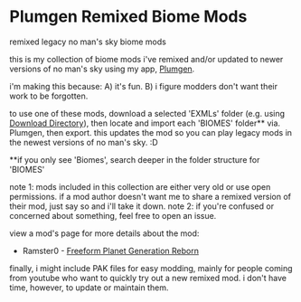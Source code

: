 # Plumgen Remixed Biome Mods
remixed legacy no man's sky biome mods

this is my collection of biome mods i've remixed and/or updated to newer versions of no man's sky using my app, [Plumgen](https://github.com/SunnySummit/PLUMGEN).

i'm making this because:
A) it's fun.
B) i figure modders don't want their work to be forgotten.

to use one of these mods, download a selected 'EXMLs' folder (e.g. using [Download Directory](https://download-directory.github.io/)), then locate and import each 'BIOMES' folder** via. Plumgen, then export. this updates the mod so you can play legacy mods in the newest versions of no man's sky. :D

**if you only see 'Biomes', search deeper in the folder structure for 'BIOMES'

note 1: mods included in this collection are either very old or use open permissions. if a mod author doesn't want me to share a remixed version of their mod, just say so and i'll take it down.
note 2: if you're confused or concerned about something, feel free to open an issue.

view a mod's page for more details about the mod:

- Ramster0 - [Freeform Planet Generation Reborn](https://www.nexusmods.com/nomanssky/mods/2797)

finally, i might include PAK files for easy modding, mainly for people coming from youtube who want to quickly try out a new remixed mod. i don't have time, however, to update or maintain them.
